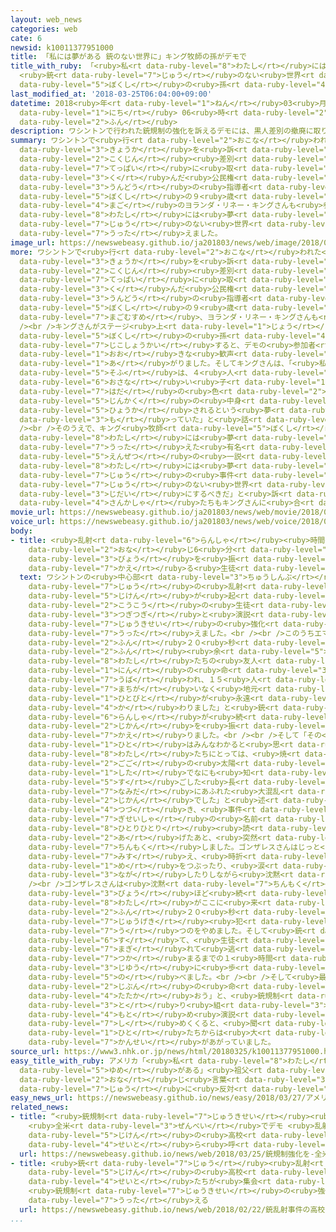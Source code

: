 ```yaml
---
layout: web_news
categories: web
cate: 6
newsid: k10011377951000
title: 「私には夢がある 銃のない世界に」キング牧師の孫がデモで
title_with_ruby: 「<ruby>私<rt data-ruby-level="8">わたし</rt></ruby>には<ruby>夢<rt data-ruby-level="5">ゆめ</rt></ruby>がある
  <ruby>銃<rt data-ruby-level="7">じゅう</rt></ruby>のない<ruby>世界<rt data-ruby-level="3">せかい</rt></ruby>に」キング<ruby>牧師<rt
  data-ruby-level="5">ぼくし</rt></ruby>の<ruby>孫<rt data-ruby-level="4">まご</rt></ruby>がデモで
last_modified_at: '2018-03-25T06:04:00+09:00'
datetime: 2018<ruby>年<rt data-ruby-level="1">ねん</rt></ruby>03<ruby>月<rt data-ruby-level="1">がつ</rt></ruby>25<ruby>日<rt
  data-ruby-level="1">にち</rt></ruby> 06<ruby>時<rt data-ruby-level="2">じ</rt></ruby>04<ruby>分<rt
  data-ruby-level="2">ふん</rt></ruby>
description: ワシントンで行われた銃規制の強化を訴えるデモには、黒人差別の撤廃に取り組んだ公民権運動の指導者マーチン・ルーサー・キング牧師の９歳の孫のヨランダ・リネー・キングさんも参加し「私には夢がある。銃のない世界にすべきだ」と訴えました。
summary: ワシントンで<ruby>行<rt data-ruby-level="2">おこな</rt></ruby>われた<ruby>銃規制<rt data-ruby-level="7">じゅうきせい</rt></ruby>の<ruby>強化<rt
  data-ruby-level="3">きょうか</rt></ruby>を<ruby>訴<rt data-ruby-level="7">うった</rt></ruby>えるデモには、<ruby>黒人<rt
  data-ruby-level="2">こくじん</rt></ruby><ruby>差別<rt data-ruby-level="4">さべつ</rt></ruby>の<ruby>撤廃<rt
  data-ruby-level="7">てっぱい</rt></ruby>に<ruby>取<rt data-ruby-level="3">と</rt></ruby>り<ruby>組<rt
  data-ruby-level="3">く</rt></ruby>んだ<ruby>公民権<rt data-ruby-level="6">こうみんけん</rt></ruby><ruby>運動<rt
  data-ruby-level="3">うんどう</rt></ruby>の<ruby>指導者<rt data-ruby-level="5">しどうしゃ</rt></ruby>マーチン・ルーサー・キング<ruby>牧師<rt
  data-ruby-level="5">ぼくし</rt></ruby>の９<ruby>歳<rt data-ruby-level="7">さい</rt></ruby>の<ruby>孫<rt
  data-ruby-level="4">まご</rt></ruby>のヨランダ・リネー・キングさんも<ruby>参加<rt data-ruby-level="4">さんか</rt></ruby>し「<ruby>私<rt
  data-ruby-level="8">わたし</rt></ruby>には<ruby>夢<rt data-ruby-level="5">ゆめ</rt></ruby>がある。<ruby>銃<rt
  data-ruby-level="7">じゅう</rt></ruby>のない<ruby>世界<rt data-ruby-level="3">せかい</rt></ruby>にすべきだ」と<ruby>訴<rt
  data-ruby-level="7">うった</rt></ruby>えました。
image_url: https://newswebeasy.github.io/ja201803/news/web/image/2018/03/25/K10011377951_1803251024_1803251036_01_03.jpg
more: ワシントンで<ruby>行<rt data-ruby-level="2">おこな</rt></ruby>われた<ruby>銃規制<rt data-ruby-level="7">じゅうきせい</rt></ruby>の<ruby>強化<rt
  data-ruby-level="3">きょうか</rt></ruby>を<ruby>訴<rt data-ruby-level="7">うった</rt></ruby>えるデモには、<ruby>黒人<rt
  data-ruby-level="2">こくじん</rt></ruby><ruby>差別<rt data-ruby-level="4">さべつ</rt></ruby>の<ruby>撤廃<rt
  data-ruby-level="7">てっぱい</rt></ruby>に<ruby>取<rt data-ruby-level="3">と</rt></ruby>り<ruby>組<rt
  data-ruby-level="3">く</rt></ruby>んだ<ruby>公民権<rt data-ruby-level="6">こうみんけん</rt></ruby><ruby>運動<rt
  data-ruby-level="3">うんどう</rt></ruby>の<ruby>指導者<rt data-ruby-level="5">しどうしゃ</rt></ruby>マーチン・ルーサー・キング<ruby>牧師<rt
  data-ruby-level="5">ぼくし</rt></ruby>の９<ruby>歳<rt data-ruby-level="7">さい</rt></ruby>の<ruby>孫娘<rt
  data-ruby-level="7">まごむすめ</rt></ruby>、ヨランダ・リネー・キングさんも<ruby>参加<rt data-ruby-level="4">さんか</rt></ruby>しました。<br
  /><br />キングさんがステージ<ruby>上<rt data-ruby-level="1">じょう</rt></ruby>に<ruby>現<rt data-ruby-level="5">あらわ</rt></ruby>れキング<ruby>牧師<rt
  data-ruby-level="5">ぼくし</rt></ruby>の<ruby>孫<rt data-ruby-level="4">まご</rt></ruby>だと<ruby>自己紹介<rt
  data-ruby-level="7">じこしょうかい</rt></ruby>すると、デモの<ruby>参加者<rt data-ruby-level="4">さんかしゃ</rt></ruby>たちからひときわ<ruby>大<rt
  data-ruby-level="1">おお</rt></ruby>きな<ruby>歓声<rt data-ruby-level="7">かんせい</rt></ruby>が<ruby>上<rt
  data-ruby-level="1">あ</rt></ruby>がりました。そしてキングさんは、「<ruby>私<rt data-ruby-level="8">わたし</rt></ruby>の<ruby>祖父<rt
  data-ruby-level="5">そふ</rt></ruby>は、４<ruby>人<rt data-ruby-level="1">にん</rt></ruby>の<ruby>幼<rt
  data-ruby-level="6">おさな</rt></ruby>い<ruby>子<rt data-ruby-level="1">こ</rt></ruby>どもたちが<ruby>肌<rt
  data-ruby-level="7">はだ</rt></ruby>の<ruby>色<rt data-ruby-level="2">いろ</rt></ruby>によってではなく、その<ruby>人格<rt
  data-ruby-level="5">じんかく</rt></ruby>の<ruby>中身<rt data-ruby-level="3">なかみ</rt></ruby>によって<ruby>評価<rt
  data-ruby-level="5">ひょうか</rt></ruby>されるという<ruby>夢<rt data-ruby-level="5">ゆめ</rt></ruby>を<ruby>持<rt
  data-ruby-level="3">も</rt></ruby>っていた」と<ruby>話<rt data-ruby-level="2">はな</rt></ruby>しました。<br
  /><br />そのうえで、キング<ruby>牧師<rt data-ruby-level="5">ぼくし</rt></ruby>が「Ｉ ｈａｖｅ ａ ｄｒｅａｍ」（「<ruby>私<rt
  data-ruby-level="8">わたし</rt></ruby>には<ruby>夢<rt data-ruby-level="5">ゆめ</rt></ruby>がある」）と<ruby>訴<rt
  data-ruby-level="7">うった</rt></ruby>えた<ruby>有名<rt data-ruby-level="3">ゆうめい</rt></ruby>な<ruby>演説<rt
  data-ruby-level="5">えんぜつ</rt></ruby>の<ruby>一説<rt data-ruby-level="4">いっせつ</rt></ruby>になぞらえて、「<ruby>私<rt
  data-ruby-level="8">わたし</rt></ruby>には<ruby>夢<rt data-ruby-level="5">ゆめ</rt></ruby>がある。<ruby>銃<rt
  data-ruby-level="7">じゅう</rt></ruby>の<ruby>事件<rt data-ruby-level="5">じけん</rt></ruby>はもうたくさんだ。<ruby>銃<rt
  data-ruby-level="7">じゅう</rt></ruby>のない<ruby>世界<rt data-ruby-level="3">せかい</rt></ruby>、<ruby>時代<rt
  data-ruby-level="3">じだい</rt></ruby>にするべきだ」と<ruby>訴<rt data-ruby-level="7">うった</rt></ruby>えると、デモの<ruby>参加者<rt
  data-ruby-level="4">さんかしゃ</rt></ruby>たちもキングさんに<ruby>合<rt data-ruby-level="2">あ</rt></ruby>わせてシュプレヒコールをあげていました。
movie_url: https://newswebeasy.github.io/ja201803/news/web/movie/2018/03/25/k10011377951_201803251024_201803251036.mp4
voice_url: https://newswebeasy.github.io/ja201803/news/web/voice/2018/03/25/k10011377951_201803251024_201803251036.mp3
body:
- title: <ruby>乱射<rt data-ruby-level="6">らんしゃ</rt></ruby><ruby>時間<rt data-ruby-level="2">じかん</rt></ruby>と<ruby>同<rt
    data-ruby-level="2">おな</rt></ruby>じ6<ruby>分<rt data-ruby-level="2">ふん</rt></ruby>20<ruby>秒<rt
    data-ruby-level="3">びょう</rt></ruby>を<ruby>振<rt data-ruby-level="7">ふ</rt></ruby>り<ruby>返<rt
    data-ruby-level="7">かえ</rt></ruby>る<ruby>生徒<rt data-ruby-level="4">せいと</rt></ruby>も
  text: ワシントンの<ruby>中心部<rt data-ruby-level="3">ちゅうしんぶ</rt></ruby>に<ruby>設<rt data-ruby-level="5">もう</rt></ruby>けられたステージでは、<ruby>銃<rt
    data-ruby-level="7">じゅう</rt></ruby>の<ruby>乱射<rt data-ruby-level="6">らんしゃ</rt></ruby><ruby>事件<rt
    data-ruby-level="5">じけん</rt></ruby>が<ruby>起<rt data-ruby-level="3">お</rt></ruby>きたフロリダの<ruby>高校<rt
    data-ruby-level="2">こうこう</rt></ruby>の<ruby>生徒<rt data-ruby-level="4">せいと</rt></ruby>が<ruby>次々<rt
    data-ruby-level="3">つぎつぎ</rt></ruby>と<ruby>演説<rt data-ruby-level="5">えんぜつ</rt></ruby>し、<ruby>銃規制<rt
    data-ruby-level="7">じゅうきせい</rt></ruby>の<ruby>強化<rt data-ruby-level="3">きょうか</rt></ruby>を<ruby>訴<rt
    data-ruby-level="7">うった</rt></ruby>えました。<br /><br />このうちエマ・ゴンザレスさんは「６<ruby>分<rt
    data-ruby-level="2">ふん</rt></ruby>２０<ruby>秒<rt data-ruby-level="3">びょう</rt></ruby>。６<ruby>分<rt
    data-ruby-level="2">ふん</rt></ruby><ruby>余<rt data-ruby-level="5">あま</rt></ruby>りで<ruby>私<rt
    data-ruby-level="8">わたし</rt></ruby>たちの<ruby>友人<rt data-ruby-level="2">ゆうじん</rt></ruby>１７<ruby>人<rt
    data-ruby-level="1">にん</rt></ruby>の<ruby>命<rt data-ruby-level="3">いのち</rt></ruby>が<ruby>奪<rt
    data-ruby-level="7">うば</rt></ruby>われ、１５<ruby>人<rt data-ruby-level="1">にん</rt></ruby>がけがをしました。そして<ruby>間違<rt
    data-ruby-level="7">まちが</rt></ruby>いなく<ruby>地元<rt data-ruby-level="2">じもと</rt></ruby>のすべての<ruby>人々<rt
    data-ruby-level="1">ひとびと</rt></ruby>が<ruby>永遠<rt data-ruby-level="5">えいえん</rt></ruby>に<ruby>変<rt
    data-ruby-level="4">か</rt></ruby>わりました」と<ruby>銃<rt data-ruby-level="7">じゅう</rt></ruby>の<ruby>乱射<rt
    data-ruby-level="6">らんしゃ</rt></ruby>が<ruby>続<rt data-ruby-level="4">つづ</rt></ruby>いた<ruby>時間<rt
    data-ruby-level="2">じかん</rt></ruby>を<ruby>振<rt data-ruby-level="7">ふ</rt></ruby>り<ruby>返<rt
    data-ruby-level="7">かえ</rt></ruby>りました。<br /><br />そして「その<ruby>場<rt data-ruby-level="2">ば</rt></ruby>にいた<ruby>人<rt
    data-ruby-level="1">ひと</rt></ruby>はみんなわかると<ruby>思<rt data-ruby-level="2">おも</rt></ruby>います。<ruby>私<rt
    data-ruby-level="8">わたし</rt></ruby>たちにとっては、<ruby>焼<rt data-ruby-level="4">や</rt></ruby>けるような<ruby>午後<rt
    data-ruby-level="2">ごご</rt></ruby>の<ruby>太陽<rt data-ruby-level="3">たいよう</rt></ruby>の<ruby>下<rt
    data-ruby-level="1">した</rt></ruby>でなにも<ruby>知<rt data-ruby-level="2">し</rt></ruby>らずに<ruby>過<rt
    data-ruby-level="5">す</rt></ruby>ごした<ruby>長<rt data-ruby-level="2">なが</rt></ruby>く、<ruby>涙<rt
    data-ruby-level="7">なみだ</rt></ruby>にあふれた<ruby>大混乱<rt data-ruby-level="6">だいこんらん</rt></ruby>の<ruby>時間<rt
    data-ruby-level="2">じかん</rt></ruby>でした」と<ruby>述<rt data-ruby-level="5">の</rt></ruby>べたのに<ruby>続<rt
    data-ruby-level="4">つづ</rt></ruby>き、<ruby>事件<rt data-ruby-level="5">じけん</rt></ruby>の<ruby>犠牲者<rt
    data-ruby-level="7">ぎせいしゃ</rt></ruby>の<ruby>名前<rt data-ruby-level="2">なまえ</rt></ruby>を<ruby>一人一人<rt
    data-ruby-level="8">ひとりひとり</rt></ruby><ruby>読<rt data-ruby-level="2">よ</rt></ruby>み<ruby>上<rt
    data-ruby-level="2">あ</rt></ruby>げたあと、<ruby>突然<rt data-ruby-level="7">とつぜん</rt></ruby>、<ruby>沈黙<rt
    data-ruby-level="7">ちんもく</rt></ruby>しました。ゴンザレスさんはじっと<ruby>前<rt data-ruby-level="2">まえ</rt></ruby>を<ruby>見据<rt
    data-ruby-level="7">みす</rt></ruby>え、<ruby>時折<rt data-ruby-level="4">ときおり</rt></ruby>、<ruby>目<rt
    data-ruby-level="1">め</rt></ruby>をつぶったり、<ruby>涙<rt data-ruby-level="7">なみだ</rt></ruby>を<ruby>流<rt
    data-ruby-level="3">なが</rt></ruby>したりしながら<ruby>沈黙<rt data-ruby-level="7">ちんもく</rt></ruby>しました。<br
    /><br />ゴンザレスさんは<ruby>沈黙<rt data-ruby-level="7">ちんもく</rt></ruby>を４<ruby>分<rt data-ruby-level="2">ふん</rt></ruby>３０<ruby>秒<rt
    data-ruby-level="3">びょう</rt></ruby>ほど<ruby>続<rt data-ruby-level="4">つづ</rt></ruby>けたあと「<ruby>私<rt
    data-ruby-level="8">わたし</rt></ruby>がここに<ruby>来<rt data-ruby-level="2">き</rt></ruby>てから６<ruby>分<rt
    data-ruby-level="2">ふん</rt></ruby>２０<ruby>秒<rt data-ruby-level="3">びょう</rt></ruby>がたちました。<ruby>銃撃<rt
    data-ruby-level="7">じゅうげき</rt></ruby><ruby>犯<rt data-ruby-level="5">はん</rt></ruby>は<ruby>撃<rt
    data-ruby-level="7">う</rt></ruby>つのをやめました。そして<ruby>銃<rt data-ruby-level="7">じゅう</rt></ruby>を<ruby>捨<rt
    data-ruby-level="6">す</rt></ruby>て、<ruby>生徒<rt data-ruby-level="4">せいと</rt></ruby>に<ruby>紛<rt
    data-ruby-level="7">まぎ</rt></ruby>れて<ruby>逃<rt data-ruby-level="7">に</rt></ruby>げ、<ruby>捕<rt
    data-ruby-level="7">つか</rt></ruby>まるまでの１<ruby>時間<rt data-ruby-level="2">じかん</rt></ruby><ruby>自由<rt
    data-ruby-level="3">じゆう</rt></ruby>に<ruby>歩<rt data-ruby-level="2">ある</rt></ruby>いていました」と<ruby>述<rt
    data-ruby-level="5">の</rt></ruby>べました。<br /><br />そして<ruby>最後<rt data-ruby-level="4">さいご</rt></ruby>にゴンザレスさんが、「<ruby>自分<rt
    data-ruby-level="2">じぶん</rt></ruby>の<ruby>命<rt data-ruby-level="3">いのち</rt></ruby>のために<ruby>戦<rt
    data-ruby-level="4">たたか</rt></ruby>おう」と、<ruby>銃規制<rt data-ruby-level="7">じゅうきせい</rt></ruby>への<ruby>取<rt
    data-ruby-level="3">と</rt></ruby>り<ruby>組<rt data-ruby-level="3">く</rt></ruby>みを<ruby>求<rt
    data-ruby-level="4">もと</rt></ruby>め<ruby>演説<rt data-ruby-level="5">えんぜつ</rt></ruby>を<ruby>締<rt
    data-ruby-level="7">し</rt></ruby>めくくると、<ruby>聞<rt data-ruby-level="2">き</rt></ruby>いていた<ruby>人<rt
    data-ruby-level="1">ひと</rt></ruby>たちからは<ruby>大<rt data-ruby-level="1">おお</rt></ruby>きな<ruby>歓声<rt
    data-ruby-level="7">かんせい</rt></ruby>があがっていました。
source_url: https://www3.nhk.or.jp/news/html/20180325/k10011377951000.html
easy_title_with_ruby: アメリカ「<ruby>私<rt data-ruby-level="8">わたし</rt></ruby>には<ruby>夢<rt
  data-ruby-level="5">ゆめ</rt></ruby>がある」<ruby>祖父<rt data-ruby-level="5">そふ</rt></ruby>と<ruby>同<rt
  data-ruby-level="2">おな</rt></ruby>じ<ruby>言葉<rt data-ruby-level="3">ことば</rt></ruby>で<ruby>銃<rt
  data-ruby-level="7">じゅう</rt></ruby>に<ruby>反対<rt data-ruby-level="3">はんたい</rt></ruby>する
easy_news_url: https://newswebeasy.github.io/news/easy/2018/03/27/アメリカ私には夢がある祖父と同じ言葉で銃に反対する
related_news:
- title: “<ruby>銃規制<rt data-ruby-level="7">じゅうきせい</rt></ruby><ruby>強化<rt data-ruby-level="3">きょうか</rt></ruby>を”
    <ruby>全米<rt data-ruby-level="3">ぜんべい</rt></ruby>でデモ <ruby>乱射<rt data-ruby-level="6">らんしゃ</rt></ruby><ruby>事件<rt
    data-ruby-level="5">じけん</rt></ruby>の<ruby>高校<rt data-ruby-level="2">こうこう</rt></ruby>の<ruby>生徒<rt
    data-ruby-level="4">せいと</rt></ruby>ら<ruby>呼<rt data-ruby-level="6">よ</rt></ruby>びかけ
  url: https://newswebeasy.github.io/news/web/2018/03/25/銃規制強化を-全米でデモ-乱射事件の高校の生徒ら呼びかけ
- title: <ruby>銃<rt data-ruby-level="7">じゅう</rt></ruby><ruby>乱射<rt data-ruby-level="6">らんしゃ</rt></ruby><ruby>事件<rt
    data-ruby-level="5">じけん</rt></ruby>の<ruby>高校<rt data-ruby-level="2">こうこう</rt></ruby>の<ruby>生徒<rt
    data-ruby-level="4">せいと</rt></ruby>たちが<ruby>集会<rt data-ruby-level="3">しゅうかい</rt></ruby>
    <ruby>銃規制<rt data-ruby-level="7">じゅうきせい</rt></ruby>の<ruby>強化<rt data-ruby-level="3">きょうか</rt></ruby><ruby>訴<rt
    data-ruby-level="7">うった</rt></ruby>える
  url: https://newswebeasy.github.io/news/web/2018/02/22/銃乱射事件の高校の生徒たちが集会-銃規制の強化訴える
...
```

